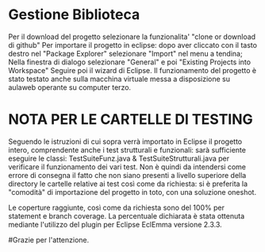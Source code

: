 # Gestione Biblioteca
Per il download del progetto selezionare la funzionalita' "clone or download di github"
Per importare il progetto in eclipse: dopo aver cliccato con il tasto destro nel "Package Explorer" selezionare "Import" nel menu a tendina;
Nella finestra di dialogo selezionare "General" e poi "Existing Projects into Workspace"
Seguire poi il wizard di Eclipse.
Il funzionamento del progetto è stato testato anche sulla macchina virtuale messa a disposizione su aulaweb operante su computer terzo.
# NOTA PER LE CARTELLE DI TESTING 
Seguendo le istruzioni di cui sopra verrà importato in Eclipse il progetto intero, comprendente anche i test strutturali e funzionali: sarà sufficiente eseguire le classi: TestSuiteFunz.java & TestSuiteStrutturali.java per verificare il funzionamento dei vari test.
Non è quindi da intendersi come errore di consegna il fatto che non siano presenti a livello superiore della directory le cartelle relative ai test così come da richiesta: si è preferita la "comodità" di importazione del progetto in toto, con una soluzione oneshot.

Le coperture raggiunte, così come da richiesta sono del 100% per statement e branch coverage.
La percentuale dichiarata è stata ottenuta mediante l'utilizzo del plugin per Eclipse EclEmma versione 2.3.3.

#Grazie per l'attenzione.
